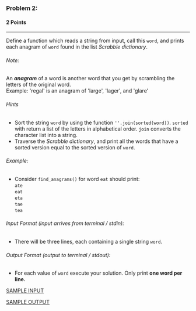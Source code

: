 ### Problem 2:
#### 2 Points

---
Define a function which reads a string from input, call this <code>word</code>, and prints each anagram of <code>word</code> found in the list *Scrabble dictionary*. 

###### Note:
An ***anagram*** of a word is another word that you get by scrambling the letters of the original word.<br>
Example: 'regal' is an anagram of 'large', 'lager', and 'glare'

###### Hints
-  Sort the string <code>word</code> by using the function <code>''.join(sorted(word))</code>. <code>sorted</code> with return a list of the letters in alphabetical order. <code>join</code> converts the character list into a string.
-  Traverse the *Scrabble dictionary*, and print all the words that have a sorted version equal to the sorted version of <code>word</code>.

###### Example:
- Consider <code>find_anagrams()</code> for word <code>eat</code> should print:<br><code>ate</code><br><code>eat</code><br><code>eta</code><br><code>tae</code><br><code>tea</code>

###### Input Format (input arrives from terminal / stdin):

- There will be three lines, each containing a single string <code>word</code>.
###### Output Format (output to terminal / stdout):

- For each value of <code>word</code> execute your solution. Only print **one word per line.** 


[SAMPLE INPUT](input.txt)

[SAMPLE OUTPUT](output.txt)

